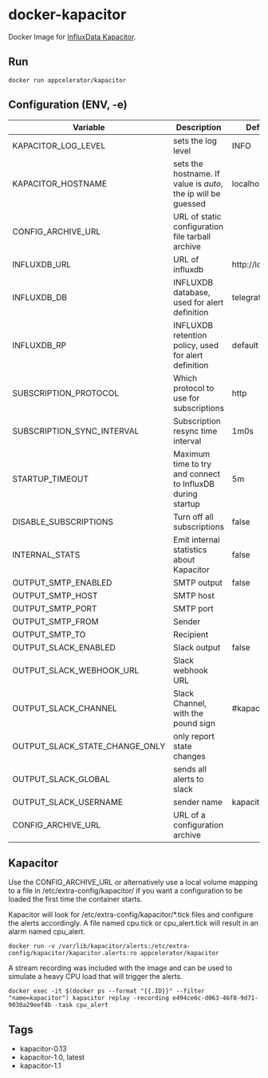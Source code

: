 # docker-kapacitor


Docker Image for [InfluxData Kapacitor](https://influxdata.com/time-series-platform/kapacitor/).

## Run

    docker run appcelerator/kapacitor

## Configuration (ENV, -e)

Variable | Description | Default value | Sample value 
-------- | ----------- | ------------- | ------------
KAPACITOR_LOG_LEVEL | sets the log level | INFO |
KAPACITOR_HOSTNAME | sets the hostname. If value is _auto_, the ip will be guessed | localhost | auto
CONFIG_ARCHIVE_URL | URL of static configuration file tarball archive | |
INFLUXDB_URL | URL of influxdb | http://localhost:8086 | http://influxdb:8086
INFLUXDB_DB | INFLUXDB database, used for alert definition | telegraf |
INFLUXDB_RP | INFLUXDB retention policy, used for alert definition | default |
SUBSCRIPTION_PROTOCOL | Which protocol to use for subscriptions | http | udp, http or https
SUBSCRIPTION_SYNC_INTERVAL | Subscription resync time interval | 1m0s |
STARTUP_TIMEOUT | Maximum time to try and connect to InfluxDB during startup | 5m |
DISABLE_SUBSCRIPTIONS | Turn off all subscriptions | false |
INTERNAL_STATS | Emit internal statistics about Kapacitor | false |
OUTPUT_SMTP_ENABLED | SMTP output | false |
OUTPUT_SMTP_HOST | SMTP host | |
OUTPUT_SMTP_PORT | SMTP port | |
OUTPUT_SMTP_FROM | Sender | |
OUTPUT_SMTP_TO | Recipient | |
OUTPUT_SLACK_ENABLED | Slack output | false |
OUTPUT_SLACK_WEBHOOK_URL | Slack webhook URL | |
OUTPUT_SLACK_CHANNEL | Slack Channel, with the pound sign | #kapacitor | @johnsnow
OUTPUT_SLACK_STATE_CHANGE_ONLY | only report state changes | | false
OUTPUT_SLACK_GLOBAL | sends all alerts to slack | | false
OUTPUT_SLACK_USERNAME | sender name | kapacitor | 
CONFIG_ARCHIVE_URL | URL of a configuration archive | | 

## Kapacitor

Use the CONFIG_ARCHIVE_URL or alternatively use a local volume mapping to a file in /etc/extra-config/kapacitor/ if you want a configuration to be loaded the first time the container starts.

Kapacitor will look for /etc/extra-config/kapacitor/*.tick files and configure the alerts accordingly. A file named cpu.tick or cpu_alert.tick will result in an alarm named cpu_alert.

    docker run -v /var/lib/kapacitor/alerts:/etc/extra-config/kapacitor/kapacitor.alerts:ro appcelerator/kapacitor

A stream recording was included with the image and can be used to simulate a heavy CPU load that will trigger the alerts.

    docker exec -it $(docker ps --format "{{.ID}}" --filter "name=kapacitor") kapacitor replay -recording e494ce6c-d063-46f8-9d71-9030a29eef4b -task cpu_alert

## Tags

- kapacitor-0.13
- kapacitor-1.0, latest
- kapacitor-1.1
